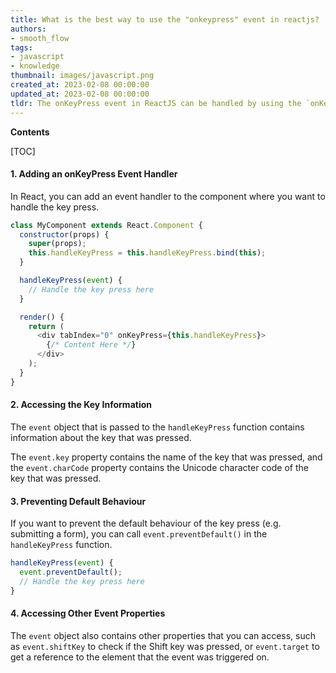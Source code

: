 ```yaml
---
title: What is the best way to use the "onkeypress" event in reactjs?
authors:
- smooth_flow
tags:
- javascript
- knowledge
thumbnail: images/javascript.png
created_at: 2023-02-08 00:00:00
updated_at: 2023-02-08 00:00:00
tldr: The onKeyPress event in ReactJS can be handled by using the `onKeyPress` event handler.
---
```


**Contents**

[TOC]

#### 1. Adding an onKeyPress Event Handler

In React, you can add an event handler to the component where you want to handle the key press.

```js
class MyComponent extends React.Component {
  constructor(props) {
    super(props);
    this.handleKeyPress = this.handleKeyPress.bind(this);
  }

  handleKeyPress(event) {
    // Handle the key press here
  }

  render() {
    return (
      <div tabIndex="0" onKeyPress={this.handleKeyPress}>
        {/* Content Here */}
      </div>
    );
  }
}
```

#### 2. Accessing the Key Information

The `event` object that is passed to the `handleKeyPress` function contains information about the key that was pressed.

The `event.key` property contains the name of the key that was pressed, and the `event.charCode` property contains the Unicode character code of the key that was pressed.

#### 3. Preventing Default Behaviour

If you want to prevent the default behaviour of the key press (e.g. submitting a form), you can call `event.preventDefault()` in the `handleKeyPress` function.

```js
handleKeyPress(event) {
  event.preventDefault();
  // Handle the key press here
}
```

#### 4. Accessing Other Event Properties

The `event` object also contains other properties that you can access, such as `event.shiftKey` to check if the Shift key was pressed, or `event.target` to get a reference to the element that the event was triggered on.
